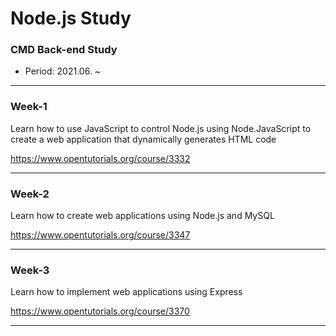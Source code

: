 # Node.js Study

### CMD Back-end Study

- Period: 2021.06. ~ 

---

### Week-1
Learn how to use JavaScript to control Node.js using Node.JavaScript to create a web application that dynamically generates HTML code

https://www.opentutorials.org/course/3332

---

### Week-2
Learn how to create web applications using Node.js and MySQL

https://www.opentutorials.org/course/3347

---

### Week-3
Learn how to implement web applications using Express

https://www.opentutorials.org/course/3370

---
